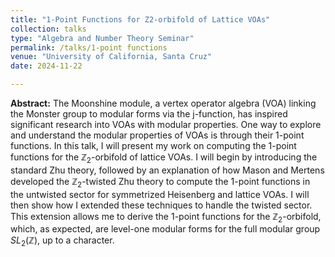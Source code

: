 ```yaml
---
title: "1-Point Functions for Z2-orbifold of Lattice VOAs"
collection: talks
type: "Algebra and Number Theory Seminar"
permalink: /talks/1-point functions
venue: "University of California, Santa Cruz"
date: 2024-11-22

---
```


**Abstract:**
The Moonshine module, a vertex operator algebra (VOA) linking the Monster group to modular forms via the j-function, has inspired significant research into VOAs with modular properties. One way to explore and understand the modular properties of VOAs is through their 1-point functions. In this talk, I will present my work on computing the 1-point functions for the $\mathbb{Z}_2$-orbifold of lattice VOAs. I will begin by introducing the standard Zhu theory, followed by an explanation of how Mason and Mertens developed the $\mathbb{Z}_2$-twisted Zhu theory to compute the 1-point functions in the untwisted sector for symmetrized Heisenberg and lattice VOAs. I will then show how I extended these techniques to handle the twisted sector. This extension allows me to derive the 1-point functions for the $\mathbb{Z}_2$-orbifold, which, as expected, are level-one modular forms for the full modular group $SL_2(\mathbb{Z})$, up to a character.